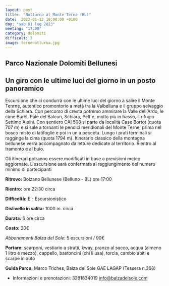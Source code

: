 ```yaml
---
layout: post
title:  "Notturna al Monte Terne (BL)"
date:  2023-01-12 18:00:00 +0100
day: "sab 01 lug 2023"
meeting: "17:00"
category: dolomiti 
difficult: 3
image: ternenotturna.jpg
---
```


## Parco Nazionale Dolomiti Bellunesi
## Un giro con le ultime luci del giorno in un posto panoramico 

Escursione che ci condurrà con le ultime luci del giorno a salire il Monte Tenrne, autentico promontorio a metà tra la Valbelluna e il gruppo selvaggio della Schiara. Con percorso di cresta potremo ammirare la Valle dell'Ardo, le cime Burèl, Pale del Balcon, Schiara, Pelf e, molto più in basso, il rifugio Settimo Alpini.
Con sentiero CAI 508 si parte da località Case Bortot (quota 707 m) e si sale a tornanti le pendici meridionali del Monte Terne, prima nel bosco misto di latifoglie e poi in un a pecceta. Lungo i prati terminali si ragginge la cima (quota 1794 m).
Itinerario classico della montagna bellunese verrà accompagnato da letture dedicate al territorio. Rientro al tramonto e al buio. 

Gli itinerari potranno essere modificati in base a previsioni meteo aggiornate.
L'escursione sarà confermata al raggiungimento del numero minimo di partecipanti

**Ritrovo:** Bolzano Bellunese (Belluno - BL) ore 17:00

**Rientro:** ore 22:30 circa 

**Difficoltà:** E - Escursionistico

**Dislivello in salita:**  1000 m. circa

**Durata:** 6 ore circa

**Costo:** 20€

*Abbonamenti Balza del Sole:* 5 escursioni / 90€

**Portare:** scarponi, vestiario a stratti, kway, pranzo al sacco, acqua (almeno 1 litro e mezzo), cappello, bastoncini (chi li usa), torcia, cambio abiti e scarpe in auto

**Guida Parco:** Marco Triches, Balza del Sole GAE LAGAP (Tessera n.368)
* Informazioni e prenotazioni:    3281834019    info@balzadelsole.com 

